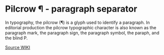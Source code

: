 # Pilcrow ¶ - paragraph separator

In typography, the pilcrow (¶) is a glyph used to identify a paragraph. In editorial production the pilcrow typographic character is also known as the paragraph mark, the paragraph sign, the paragraph symbol, the paraph, and the blind P.

[Source WIKI](https://en.wikipedia.org/wiki/Pilcrow) 
